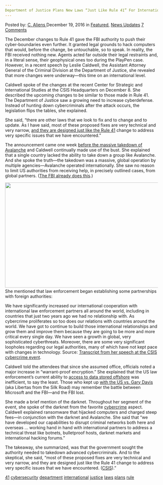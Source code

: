 ```yaml
---
Department of Justice Plans New Laws “Just Like Rule 41” For International Cybersecurity
---
```

<article class="post-listing post-17014 post type-post status-publish format-standard has-post-thumbnail hentry  tag-3910 tag-cybersecurity tag-department tag-international tag-justice tag-laws tag-plans tag-rule">
    <div class="post-inner">
        <span>Posted by: <a href="https://www.deepdotweb.com/author/caliens/" title="">C. Aliens </a></span>
    <span>December 19, 2016</span>
    <span>in <a href="https://www.deepdotweb.com/category/deepdot-news/" rel="category tag">Featured</a>, <a href="https://www.deepdotweb.com/category/news-updates/" rel="category tag">News Updates</a></span>
    <span><a href="https://www.deepdotweb.com/2016/12/19/department-justice-plans-new-laws-just-like-rule-41-international-cybersecurity/#comments">7 Comments</a></span>
    </p>
    <div class="clear"></div>
    <div class="entry">
    <p>The December changes to Rule 41 gave the FBI authority to push their cyber-boundaries even further. It granted legal grounds to hack computers that would, before the change, be untouchable, so to speak. In reality, the FBI received nothing new. Agents acted far outside their legal restraints and, in a literal sense, their geophysical ones too during the PlayPen case. However, in a recent speech by Leslie Caldwell, the Assistant Attorney General of the Criminal Division at the Department of Justice, she revealed that more changes were underway—this time on an international level.</p>
    <p>Caldwell spoke of the changes at the recent Center for Strategic and International Studies at the CSIS Headquarters on December 8. She described the upcoming changes to be similar to those made in Rule 41. The Department of Justice saw a growing need to increase cyberdefense. Instead of hunting down cybercriminals after the attack occurs, the legislation flips the tables, she explained.</p>
    <p>She said, “there are other laws that we look to fix and to change and to update. As I have said, most of these proposed fixes are very technical and very narrow, <a href="http://wccftech.com/rule-41-fbi-fix-more-laws/">and they are designed just like the Rule 41</a> change to address very specific issues that we have encountered.”</p>
    <p>The announcement came one week <a href="https://www.cyberscoop.com/fbi-will-increasingly-rely-foreign-help-stop-hackers-assistant-ag-says/">before the massive takedown of Avalanche</a> and Caldwell continually made use of the bust. She explained that a single country lacked the ability to take down a group like Avalanche. And she spoke the truth—the takedown was a massive, global operation by multiple agencies—Avalanche operated internationally. She saw no reason to limit US authorities from receiving help, in precisely outlined cases, from global partners. (<a href="https://www.deepdotweb.com/2016/11/08/israeli-security-company-can-crack-iphone-encryption-works-fbi/">The FBI already does this</a>.)</p>
    <p><img class="wp-image-17018 aligncenter" src="/imgs/2016/12/word-image-82.png" width="825" height="347" srcset="/imgs/2016/12/word-image-82.png 1156w, /imgs/2016/12/word-image-82-300x126.png 300w, /imgs/2016/12/word-image-82-1024x431.png 1024w" sizes="(max-width: 825px) 100vw, 825px"/> She mentioned that law enforcement began establishing some partnerships with foreign authorities:</p>
    <p>We have significantly increased our international cooperation with international law enforcement partners all around the world, including in countries that just two years ago we had no relationship with. As cybercrime proliferates so too does our relations with countries around the world. We have got to continue to build those international relationships and grow them and improve them because they are going to be more and more critical every single day. We have seen a growth in global, very sophisticated cyberthreats. Moreover, there are some very significant loopholes regarding our legal authorities, many of which have not kept pace with changes in technology. Source: <a href="https://youtu.be/pKS9Rf-CBds">Transcript from her speech at the CSIS cybercrime event</a>.</p>
    <p>Caldwell told the attendees that since she assumed office, officials noted a major increase in “warrant-proof encryption.” She explained that the US law enforcement’s current ability to <a href="https://www.deepdotweb.com/2016/07/21/court-rules-government-cant-access-international-data/">access to data stored offshore</a> was inefficient, to say the least. Those who kept up <a href="https://www.deepdotweb.com/2016/08/13/alleged-silk-road-admin-libertas-extradited-us/">with the US vs. Gary Davis</a> (aka Libertas from the Silk Road) may remember the battle between Microsoft and the FBI—and the FBI lost.</p>
    <p>She made a brief mention of the darknet. Throughout her segment of the event, she spoke of the darknet from the favorite <a href="https://www.deepdotweb.com/tag/cyber/">cybercrime</a> aspect. Caldwell explained ransomware that hijacked computers and charged steep fees—in conjunction with the darknet and Avalanche. She said that “we have developed our capabilities to disrupt criminal networks both here and overseas … working hand in hand with international partners to address a technical threat like botnets, bulletproof hosts, darknet markets and international hacking forums.”</p>
    <p>The takeaway, she summarized, was that the government sought the authority needed to takedown advanced cybercriminals. And to the skeptical, she said, “most of these proposed fixes are very technical and very narrow, and they are designed just like the Rule 41 change to address very specific issues that we have encountered. (<a href="https://www.csis.org/events/state-cybercrime-look-back-and-look-forward/?block1">CSIS</a>).”</p>
    </div>
    <a href="https://www.deepdotweb.com/tag/41/" rel="tag">41</a> <a href="https://www.deepdotweb.com/tag/cybersecurity/" rel="tag">cybersecurity</a> <a href="https://www.deepdotweb.com/tag/department/" rel="tag">department</a> <a href="https://www.deepdotweb.com/tag/international/" rel="tag">international</a> <a href="https://www.deepdotweb.com/tag/justice/" rel="tag">justice</a> <a href="https://www.deepdotweb.com/tag/laws/" rel="tag">laws</a> <a href="https://www.deepdotweb.com/tag/plans/" rel="tag">plans</a> <a href="https://www.deepdotweb.com/tag/rule/" rel="tag">rule</a></span> <span style="display:none" class="updated">2016-12-19</span>
    <div style="display:none" class="vcard author" itemprop="author" itemscope itemtype="http://schema.org/Person"><strong class="fn" itemprop="name"><a href="https://www.deepdotweb.com/author/caliens/" title="Posts by C. Aliens" rel="author">C. Aliens</a></strong></div>
    </div>
</article>

